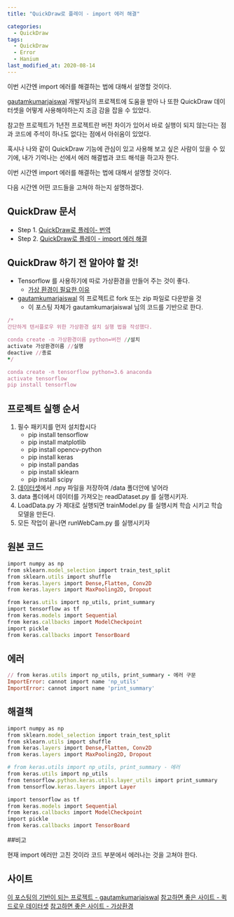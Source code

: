 ```yaml
---
title: "QuickDraw로 플레이 - import 에러 해결"

categories:
  - QuickDraw
tags: 
  - QuickDraw
  - Error
  - Hanium
last_modified_at: 2020-08-14
---
```


이번 시간엔 import 에러를 해결하는 법에 대해서 설명할 것이다.

[gautamkumarjaiswal](https://github.com/gautamkumarjaiswal/QucikDraw) 개발자님의 프로젝트에 도움을 받아 나 또한 QuickDraw 데이터셋을 어떻게 사용해야하는지 조금 감을 잡을 수 있었다.

참고한 프로젝트가 1년전 프로젝트란 버전 차이가 있어서 바로 실행이 되지 않는다는 점과 코드에 주석이 하나도 없다는 점에서 아쉬움이 있었다.

혹시나 나와 같이 QuickDraw 기능에 관심이 있고 사용해 보고 싶은 사람이 있을 수 있기에, 내가 기억나는 선에서 에러 해결법과 코드 해석을 하고자 한다.

이번 시간엔 import 에러를 해결하는 법에 대해서 설명할 것이다.

다음 시간엔 어떤 코드들을 고쳐야 하는지 설명하겠다.

## QuickDraw 문서

   * Step 1. [QuickDraw로 플레이- 번역](https://jee00609.github.io/quickdraw/QuickDraw-Translation/)
   * Step 2. [QuickDraw로 플레이 - import 에러 해결](https://jee00609.github.io/quickdraw/QuickDraw-import-error/)

## QuickDraw 하기 전 알아야 할 것!

   * Tensorflow 를 사용하기에 따로 가상환경을 만들어 주는 것이 좋다.
      * [가상 환경이 필요한 이유](https://chancoding.tistory.com/85)
   * [gautamkumarjaiswal](https://github.com/gautamkumarjaiswal/QucikDraw) 의 프로젝트르 fork 또는 zip 파일로 다운받을 것
      * 이 포스팅 자체가 gautamkumarjaiswal 님의 코드를 기반으로 한다.

   ```ruby
/*
간단하게 텐서플로우 위한 가상환경 설치 실행 법을 작성했다.

conda create -n 가상환경이름 python=버전 //설치
activate 가상환경이름 //실행
deactive //종료
*/

conda create -n tensorflow python=3.6 anaconda 
activate tensorflow 
pip install tensorflow 
   ```

## 프로젝트 실행 순서

   1. 필수 패키지를 먼저 설치합시다
      * pip install tensorflow 
      * pip install matplotlib 
      * pip install opencv-python 
      * pip install keras 
      * pip install pandas 
      * pip install sklearn 
      * pip install scipy
   2. [데이터셋](https://github.com/googlecreativelab/quickdraw-dataset)에서 .npy 파일을 저장하여 /data 폴더안에 넣어라
   3. data 폴더에서 데이터를 가져오는 readDataset.py 를 실행시키자.
   4. LoadData.py 가 제대로 실행되면 trainModel.py 를 실행시켜 학습 시키고 학습 모델을 만든다.
   5. 모든 작업이 끝나면 runWebCam.py 를 실행시키자

## 원본 코드

   ```ruby
import numpy as np
from sklearn.model_selection import train_test_split
from sklearn.utils import shuffle
from keras.layers import Dense,Flatten, Conv2D
from keras.layers import MaxPooling2D, Dropout

from keras.utils import np_utils, print_summary
import tensorflow as tf
from keras.models import Sequential
from keras.callbacks import ModelCheckpoint
import pickle
from keras.callbacks import TensorBoard
   ```

## 에러

   ```ruby
// from keras.utils import np_utils, print_summary - 에러 구문
ImportError: cannot import name 'np_utils'
ImportError: cannot import name 'print_summary'
   ```

## 해결책

   ```ruby
import numpy as np
from sklearn.model_selection import train_test_split
from sklearn.utils import shuffle
from keras.layers import Dense,Flatten, Conv2D
from keras.layers import MaxPooling2D, Dropout

# from keras.utils import np_utils, print_summary - 에러
from keras.utils import np_utils
from tensorflow.python.keras.utils.layer_utils import print_summary
from tensorflow.keras.layers import Layer

import tensorflow as tf
from keras.models import Sequential
from keras.callbacks import ModelCheckpoint
import pickle
from keras.callbacks import TensorBoard
   ```

##비고

현재 import 에러만 고친 것이라 코드 부분에서 에러나는 것을 고쳐야 한다.

## 사이트

[이 포스팅의 기반이 되는 프로젝트 - gautamkumarjaiswal](https://github.com/gautamkumarjaiswal/QucikDraw)
[참고하면 좋은 사이트 - 퀵드로우 데이터셋](https://github.com/googlecreativelab/quickdraw-dataset)
[참고하면 좋은 사이트 - 가상환경](https://chancoding.tistory.com/85)